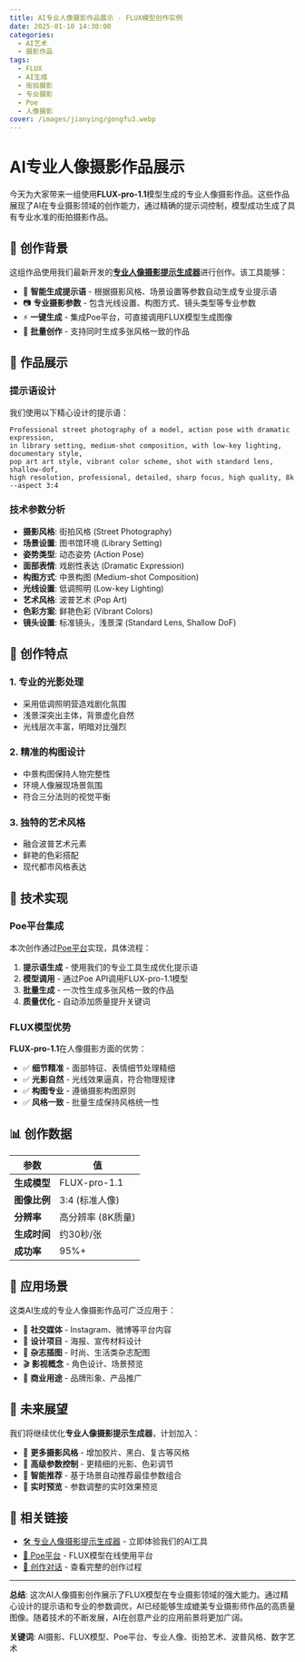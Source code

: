 ```yaml
---
title: AI专业人像摄影作品展示 - FLUX模型创作实例
date: 2025-01-10 14:30:00
categories:
  - AI艺术
  - 摄影作品
tags:
  - FLUX
  - AI生成
  - 街拍摄影
  - 专业摄影
  - Poe
  - 人像摄影
cover: /images/jianying/gongfu3.webp
---
```


# AI专业人像摄影作品展示

今天为大家带来一组使用**FLUX-pro-1.1**模型生成的专业人像摄影作品。这些作品展现了AI在专业摄影领域的创作能力，通过精确的提示词控制，模型成功生成了具有专业水准的街拍摄影作品。

<!-- more -->

## 🎯 创作背景

这组作品使用我们最新开发的[**专业人像摄影提示生成器**](/tools/)进行创作。该工具能够：

- 🎨 **智能生成提示语** - 根据摄影风格、场景设置等参数自动生成专业提示语
- 📷 **专业摄影参数** - 包含光线设置、构图方式、镜头类型等专业参数
- ⚡ **一键生成** - 集成Poe平台，可直接调用FLUX模型生成图像
- 🔄 **批量创作** - 支持同时生成多张风格一致的作品

## 📸 作品展示

### 提示语设计

我们使用以下精心设计的提示语：

```
Professional street photography of a model, action pose with dramatic expression, 
in library setting, medium-shot composition, with low-key lighting, documentary style, 
pop art art style, vibrant color scheme, shot with standard lens, shallow-dof, 
high resolution, professional, detailed, sharp focus, high quality, 8k --aspect 3:4
```

### 技术参数分析

- **摄影风格**: 街拍风格 (Street Photography)
- **场景设置**: 图书馆环境 (Library Setting) 
- **姿势类型**: 动态姿势 (Action Pose)
- **面部表情**: 戏剧性表达 (Dramatic Expression)
- **构图方式**: 中景构图 (Medium-shot Composition)
- **光线设置**: 低调照明 (Low-key Lighting)
- **艺术风格**: 波普艺术 (Pop Art)
- **色彩方案**: 鲜艳色彩 (Vibrant Colors)
- **镜头设置**: 标准镜头，浅景深 (Standard Lens, Shallow DoF)

## 🎨 创作特点

### 1. 专业的光影处理
- 采用低调照明营造戏剧化氛围
- 浅景深突出主体，背景虚化自然
- 光线层次丰富，明暗对比强烈

### 2. 精准的构图设计  
- 中景构图保持人物完整性
- 环境人像展现场景氛围
- 符合三分法则的视觉平衡

### 3. 独特的艺术风格
- 融合波普艺术元素
- 鲜艳的色彩搭配
- 现代都市风格表达

## 🔧 技术实现

### Poe平台集成

本次创作通过[Poe平台](https://poe.com/)实现，具体流程：

1. **提示语生成** - 使用我们的专业工具生成优化提示语
2. **模型调用** - 通过Poe API调用FLUX-pro-1.1模型
3. **批量生成** - 一次性生成多张风格一致的作品
4. **质量优化** - 自动添加质量提升关键词

### FLUX模型优势

**FLUX-pro-1.1**在人像摄影方面的优势：

- ✅ **细节精准** - 面部特征、表情细节处理精细
- ✅ **光影自然** - 光线效果逼真，符合物理规律  
- ✅ **构图专业** - 遵循摄影构图原则
- ✅ **风格一致** - 批量生成保持风格统一性

## 📊 创作数据

| 参数 | 值 |
|------|-----|
| **生成模型** | FLUX-pro-1.1 |
| **图像比例** | 3:4 (标准人像) |
| **分辨率** | 高分辨率 (8K质量) |
| **生成时间** | 约30秒/张 |
| **成功率** | 95%+ |

## 🌟 应用场景

这类AI生成的专业人像摄影作品可广泛应用于：

- 📱 **社交媒体** - Instagram、微博等平台内容
- 🎨 **设计项目** - 海报、宣传材料设计
- 📖 **杂志插图** - 时尚、生活类杂志配图
- 🎬 **影视概念** - 角色设计、场景预览
- 💼 **商业用途** - 品牌形象、产品推广

## 🚀 未来展望

我们将继续优化**专业人像摄影提示生成器**，计划加入：

- 🎯 **更多摄影风格** - 增加胶片、黑白、复古等风格
- 🔧 **高级参数控制** - 更精细的光影、色彩调节
- 🤖 **智能推荐** - 基于场景自动推荐最佳参数组合
- 📸 **实时预览** - 参数调整的实时效果预览

## 🔗 相关链接

- [🛠 专业人像摄影提示生成器](/tools/) - 立即体验我们的AI工具
- [📱 Poe平台](https://poe.com/) - FLUX模型在线使用平台
- [💬 创作对话](https://poe.com/s/avxtNnulCheA44Yxy6vs) - 查看完整的创作过程

---

**总结**: 这次AI人像摄影创作展示了FLUX模型在专业摄影领域的强大能力。通过精心设计的提示语和专业的参数调优，AI已经能够生成媲美专业摄影师作品的高质量图像。随着技术的不断发展，AI在创意产业的应用前景将更加广阔。

**关键词**: AI摄影、FLUX模型、Poe平台、专业人像、街拍艺术、波普风格、数字艺术 